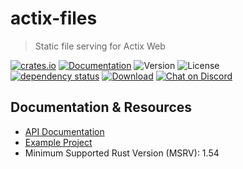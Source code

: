 # actix-files

> Static file serving for Actix Web

[![crates.io](https://img.shields.io/crates/v/actix-files?label=latest)](https://crates.io/crates/actix-files)
[![Documentation](https://docs.rs/actix-files/badge.svg?version=0.6.1)](https://docs.rs/actix-files/0.6.1)
![Version](https://img.shields.io/badge/rustc-1.57+-ab6000.svg)
![License](https://img.shields.io/crates/l/actix-files.svg)
<br />
[![dependency status](https://deps.rs/crate/actix-files/0.6.1/status.svg)](https://deps.rs/crate/actix-files/0.6.1)
[![Download](https://img.shields.io/crates/d/actix-files.svg)](https://crates.io/crates/actix-files)
[![Chat on Discord](https://img.shields.io/discord/771444961383153695?label=chat&logo=discord)](https://discord.gg/NWpN5mmg3x)

## Documentation & Resources

- [API Documentation](https://docs.rs/actix-files)
- [Example Project](https://github.com/actix/examples/tree/master/basics/static-files)
- Minimum Supported Rust Version (MSRV): 1.54
